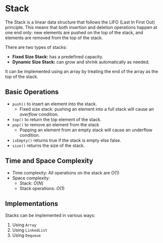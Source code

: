 # Stack

The Stack is a linear data structure that follows the LIFO (Last In First Out) principle. This means that both insertion
and deletion operations happen at one end only: new elements are pushed on the top of the stack, and elements are
removed from the top of the stack.

There are two types of stacks:
* **Fixed Size Stack:** has a predefined capacity.
* **Dynamic Size Stack:** can grow and shrink automatically as needed.

It can be implemented using an array by treating the end of the array as the top of the stack.

## Basic Operations

* `push()` to insert an element into the stack.
  * Fixed size stack: pushing an element into a full stack will cause an *overflow* condition. 
* `top()` to return the top element of the stack.
* `pop()` to remove an element from the stack
  * Popping an element from an empty stack will cause an underflow condition.
* `isEmpty()` returns true if the stack is empty else false.
* `size()` returns the size of the stack.

## Time and Space Complexity

* Time complexity: All operations on the stack are $O(1)$
* Space complexity:
  * Stack: $O(N)$
  * Stack operations: $O(1)$


## Implementations

Stacks can be implemented in various ways:
1) Using `Array`
2) Using `LinkedList`
3) Using `Dequeue`



